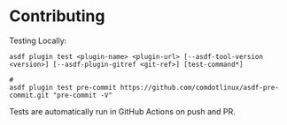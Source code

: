 # Contributing

Testing Locally:

```shell
asdf plugin test <plugin-name> <plugin-url> [--asdf-tool-version <version>] [--asdf-plugin-gitref <git-ref>] [test-command*]

#
asdf plugin test pre-commit https://github.com/comdotlinux/asdf-pre-commit.git "pre-commit -V"
```

Tests are automatically run in GitHub Actions on push and PR.
